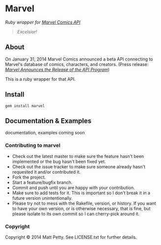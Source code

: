 # Marvel 

*Ruby wrapper for [Marvel Comics API](http://developer.marvel.com)*

> *Excelsior!*

## About
 
On January 31, 2014 Marvel Comics announced a beta API connecting to Marvel's database of comics, characters, and creators. 
(Press release: *[Marvel Announces the Release of the API Program](http://nx.is/pbP7)*)

This is a ruby wrapper for that API. 

## Install

```
gem install marvel
```

## Documentation & Examples

documentation, examples coming soon

### Contributing to marvel
 
* Check out the latest master to make sure the feature hasn't been implemented or the bug hasn't been fixed yet.
* Check out the issue tracker to make sure someone already hasn't requested it and/or contributed it.
* Fork the project.
* Start a feature/bugfix branch.
* Commit and push until you are happy with your contribution.
* Make sure to add tests for it. This is important so I don't break it in a future version unintentionally.
* Please try not to mess with the Rakefile, version, or history. If you want to have your own version, or is otherwise necessary, that is fine, but please isolate to its own commit so I can cherry-pick around it.

### Copyright

Copyright © 2014 Matt Petty. See LICENSE.txt for further details.

